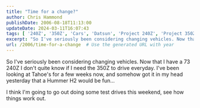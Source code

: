 ```yaml
---
title: "Time for a change?"
author: Chris Hammond
publishDate: 2006-08-18T11:13:00
updateDate: 2024-03-11T16:07:43
tags: [ '240Z', '350Z', 'Cars', 'Datsun', 'Project 240Z', 'Project 350Z', 'Project240z', 'Project240Zcom', 'Project350z', 'Project350zcom' ]
excerpt: "So I've seriously been considering changing vehicles. Now that I have a 73 240Z I don't quite know if I need the 350Z to drive everyday. I've been looking at Tahoe's for a few weeks now, and somehow got it in my head yesterday that a Hummer H2 would be fun... I think I'm going to go out doing some test drives this weekend, see how things work..."
url: /2006/time-for-a-change  # Use the generated URL with year
---
```

<P>So I've seriously been considering changing vehicles. Now that I have a 73 240Z I don't quite know if I need the 350Z to drive everyday. I've been looking at Tahoe's for a few weeks now, and somehow got it in my head yesterday that a Hummer H2 would be fun...</P> <P>I think I'm going to go out doing some test drives this weekend, see how things work out.</P>
